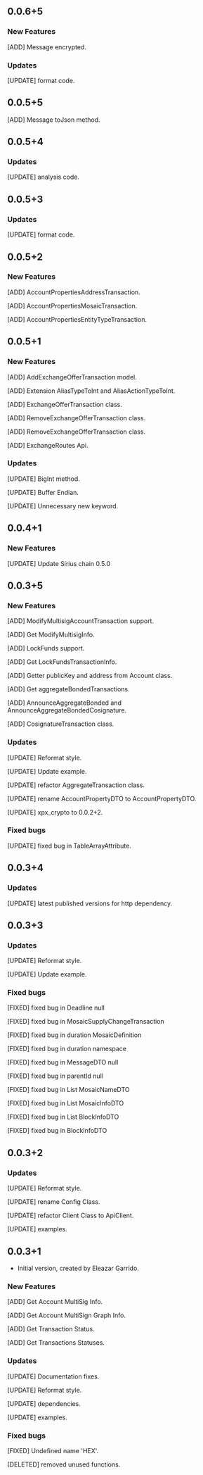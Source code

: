 ## 0.0.6+5
### New Features
[ADD] Message encrypted.

### Updates
[UPDATE] format code.

## 0.0.5+5
[ADD] Message toJson method.

## 0.0.5+4
### Updates
[UPDATE] analysis code.

## 0.0.5+3
### Updates
[UPDATE] format code.

## 0.0.5+2
### New Features
[ADD] AccountPropertiesAddressTransaction.

[ADD] AccountPropertiesMosaicTransaction.

[ADD] AccountPropertiesEntityTypeTransaction.

## 0.0.5+1
### New Features
[ADD] AddExchangeOfferTransaction model.

[ADD] Extension AliasTypeToInt and AliasActionTypeToInt.

[ADD] ExchangeOfferTransaction class.

[ADD] RemoveExchangeOfferTransaction class.

[ADD] RemoveExchangeOfferTransaction class.

[ADD] ExchangeRoutes Api.

### Updates
[UPDATE] BigInt method.

[UPDATE] Buffer Endian.

[UPDATE] Unnecessary new keyword.

## 0.0.4+1
### New Features
[UPDATE] Update Sirius chain 0.5.0

## 0.0.3+5
### New Features
[ADD] ModifyMultisigAccountTransaction support.

[ADD] Get ModifyMultisigInfo.

[ADD] LockFunds support.

[ADD] Get LockFundsTransactionInfo.

[ADD] Getter publicKey and address from Account class.

[ADD] Get aggregateBondedTransactions.

[ADD] AnnounceAggregateBonded and AnnounceAggregateBondedCosignature.

[ADD] CosignatureTransaction class.

### Updates
[UPDATE] Reformat style.

[UPDATE] Update example.

[UPDATE] refactor AggregateTransaction class.

[UPDATE] rename AccountPropertyDTO to AccountPropertyDTO.

[UPDATE] xpx_crypto to 0.0.2+2.

### Fixed bugs

[UPDATE] fixed bug in TableArrayAttribute.

## 0.0.3+4
### Updates
[UPDATE] latest published versions for http dependency.

## 0.0.3+3
### Updates
[UPDATE] Reformat style.

[UPDATE] Update example.

### Fixed bugs
[FIXED] fixed bug in Deadline null

[FIXED] fixed bug in MosaicSupplyChangeTransaction

[FIXED] fixed bug in duration MosaicDefinition

[FIXED] fixed bug in duration namespace

[FIXED] fixed bug in MessageDTO null

[FIXED] fixed bug in parentId null

[FIXED] fixed bug in List MosaicNameDTO

[FIXED] fixed bug in List MosaicInfoDTO

[FIXED] fixed bug in List BlockInfoDTO

[FIXED] fixed bug in BlockInfoDTO

## 0.0.3+2
### Updates
[UPDATE] Reformat style.

[UPDATE] rename Config Class.

[UPDATE] refactor Client Class to ApiClient.

[UPDATE] examples.

## 0.0.3+1
- Initial version, created by Eleazar Garrido.

### New Features
[ADD] Get Account MultiSig Info.

[ADD] Get Account MultiSign Graph Info.

[ADD] Get Transaction Status.

[ADD] Get Transactions Statuses.

### Updates
[UPDATE] Documentation fixes.

[UPDATE] Reformat style.

[UPDATE] dependencies.

[UPDATE] examples.

### Fixed bugs
[FIXED] Undefined name 'HEX'.

[DELETED] removed unused functions.
